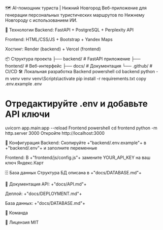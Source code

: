 ﻿
🗺️ AI-помощник туриста | Нижний Новгород
Веб-приложение для генерации персональных туристических маршрутов по Нижнему Новгороду с использованием ИИ.

🚀 Технологии
Backend: FastAPI + PostgreSQL + Perplexity API

Frontend: HTML/CSS/JS + Bootstrap + Yandex Maps

Хостинг: Render (backend) + Vercel (frontend)

📦 Структура проекта
├── backend/          # FastAPI приложение
├── frontend/         # Веб-интерфейс
├── docs/            # Документация
└── .github/         # CI/CD
🛠️ Локальная разработка
Backend
powershell
cd backend
python -m venv venv
venv\Scripts\activate
pip install -r requirements.txt
copy .env.example .env
# Отредактируйте .env и добавьте API ключи
uvicorn app.main:app --reload
Frontend
powershell
cd frontend
python -m http.server 3000
Откройте http://localhost:3000

📝 Конфигурация
Backend: Скопируйте +"backend/.env.example"+ в +"backend/.env"+ и заполните переменные

Frontend: В +"frontend/js/config.js"+ замените YOUR_API_KEY на ваш ключ Яндекс.Карт

🗄️ База данных
Структура БД описана в +"docs/DATABASE.md"+

📖 Документация
API: +"docs/API.md"+

Деплой: +"docs/DEPLOYMENT.md"+

База данных: +"docs/DATABASE.md"+

👥 Команда

📄 Лицензия
MIT
